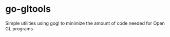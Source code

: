 go-gltools
==========

Simple utilities using gogl to minimize the amount of code needed for Open GL programs
